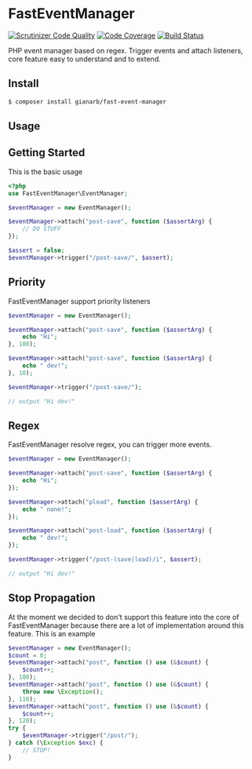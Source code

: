 # FastEventManager
[![Scrutinizer Code Quality](https://scrutinizer-ci.com/g/gianarb/fast-event-manager/badges/quality-score.png?b=master)](https://scrutinizer-ci.com/g/gianarb/fast-event-manager/?branch=master)
[![Code Coverage](https://scrutinizer-ci.com/g/gianarb/fast-event-manager/badges/coverage.png?b=master)](https://scrutinizer-ci.com/g/gianarb/fast-event-manager/?branch=master)
[![Build Status](https://travis-ci.org/gianarb/fast-event-manager.svg)](https://travis-ci.org/gianarb/fast-event-manager)

PHP event manager based on regex. Trigger events and attach listeners, core feature
easy to understand and to extend.

## Install

```bash
$ composer install gianarb/fast-event-manager
```

## Usage

## Getting Started
This is the basic usage
```php
<?php
use FastEventManager\EventManager;

$eventManager = new EventManager();

$eventManager->attach("post-save", function ($assertArg) {
    // DO STUFF
});

$assert = false;
$eventManager->trigger("/post-save/", $assert);
```

## Priority
FastEventManager support priority listeners
```php
$eventManager = new EventManager();

$eventManager->attach("post-save", function ($assertArg) {
    echo "Hi";
}, 100);

$eventManager->attach("post-save", function ($assertArg) {
    echo " dev!";
}, 10);

$eventManager->trigger("/post-save/");

// output "Hi dev!"
```

## Regex
FastEventManager resolve regex, you can trigger more events.
```php
$eventManager = new EventManager();

$eventManager->attach("post-save", function ($assertArg) {
    echo "Hi";
});

$eventManager->attach("pload", function ($assertArg) {
    echo " none!";
});

$eventManager->attach("post-load", function ($assertArg) {
    echo " dev!";
});

$eventManager->trigger("/post-(save|load)/i", $assert);

// output "Hi dev!"
```

## Stop Propagation
At the moment we decided to don't support this feature into the core of FastEventManager because
there are a lot of implementation around this feature. This is an example

```php
$eventManager = new EventManager();
$count = 0;
$eventManager->attach("post", function () use (&$count) {
    $count++;
}, 100);
$eventManager->attach("post", function () use (&$count) {
    throw new \Exception();
}, 110);
$eventManager->attach("post", function () use (&$count) {
    $count++;
}, 120);
try {
    $eventManager->trigger("/post/");
} catch (\Exception $exc) {
    // STOP!
}
```
